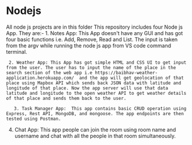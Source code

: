 # Nodejs
All node js projects are in this folder
This repository includes four Node js App. They are:-
    1. Notes App: This App doesn't have any GUI  and has got four basic functions i.e. Add, Remove, Read and List. The input is taken from the argv while running the node js app from VS code command terminal.

     2. Weather App: This App has got simple HTML and CSS UI to get input from the user. The user has to input the name of the place in the search section of the web app i.e https://baibhav-weather-application.herokuapp.com/  and the app will get geolocation of that place using Mapbox API which sends back JSON data with latitude and longitude of that place. Now the app server will use that data latitude and longitude to the open weather API to get weather details of that place and sends them back to the user.

       3. Task Manager App:  This app contains basic CRUD operation using Express, Rest API, MongoDB, and mongoose. The app endpoints are then tested using Postman.
 
   4. Chat App: This app people can join the room using room name and username and chat with all the people in that room simultaneously. 
